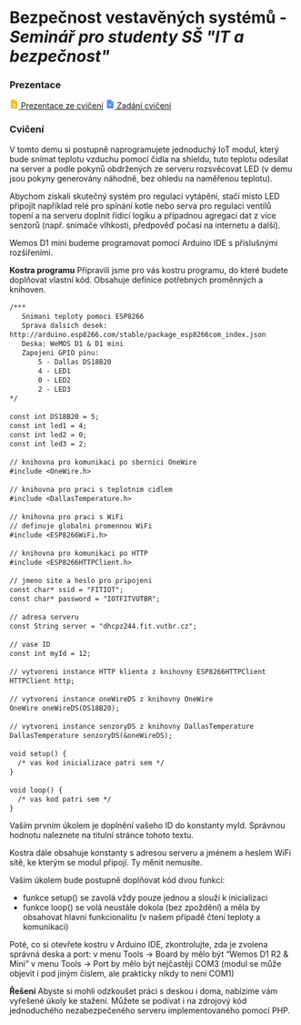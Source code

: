 Bezpečnost vestavěných systémů - *Seminář pro studenty SŠ "IT a bezpečnost"*
==============================



### Prezentace ###

[![Google Slides](misc/slides.png) Prezentace ze cvičení](https://docs.google.com/presentation/d/1sUErDtJMu-sDf1eJhjGv_D8pvDge2YkUTx2nQOzZXFg/edit?usp=sharing)
[![Google Docs](misc/docs.png) Zadání cvičení](https://docs.google.com/document/d/1Oer2RyeE5OSiQqa4KS85ElZ2al3vTIOPsZyrpHvq5Ek/edit?usp=sharing)

### Cvičení ###
V tomto demu si postupně naprogramujete jednoduchý IoT modul, který bude snímat teplotu vzduchu pomocí čidla na shieldu, tuto teplotu odesílat na server a podle pokynů obdržených ze serveru rozsvěcovat LED (v demu jsou pokyny generovány náhodně, bez ohledu na naměřenou teplotu).

Abychom získali skutečný systém pro regulaci vytápění, stačí místo LED připojit například relé pro spínání kotle nebo serva pro regulaci ventilů topení a na serveru doplnit řídicí logiku a případnou agregaci dat z více senzorů (např. snímače vlhkosti, předpověď počasí na internetu a další).

Wemos D1 mini budeme programovat pomocí Arduino IDE s příslušnými rozšířeními. 

**Kostra programu**
Připravili jsme pro vás kostru programu, do které budete doplňovat vlastní kód. Obsahuje definice potřebných proměnných a knihoven. 

```arduino
/***
   Snimani teploty pomoci ESP8266
   Sprava dalsich desek: http://arduino.esp8266.com/stable/package_esp8266com_index.json
   Deska: WeMOS D1 & D1 mini
   Zapojeni GPIO pinu:
	   5 - Dallas DS18B20
	   4 - LED1
	   0 - LED2
	   2 - LED3
*/

const int DS18B20 = 5;
const int led1 = 4;
const int led2 = 0;
const int led3 = 2;

// knihovna pro komunikaci po sbernici OneWire
#include <OneWire.h>

// knihovna pro praci s teplotnim cidlem
#include <DallasTemperature.h>

// knihovna pro praci s WiFi
// definuje globalni promennou WiFi
#include <ESP8266WiFi.h>

// knihovna pro komunikaci po HTTP
#include <ESP8266HTTPClient.h>

// jmeno site a heslo pro pripojeni
const char* ssid = "FITIOT";
const char* password = "IOTFITVUTBR";

// adresa serveru
const String server = "dhcpz244.fit.vutbr.cz";

// vase ID
const int myId = 12;

// vytvoreni instance HTTP klienta z knihovny ESP8266HTTPClient
HTTPClient http;

// vytvoreni instance oneWireDS z knihovny OneWire
OneWire oneWireDS(DS18B20);

// vytvoreni instance senzoryDS z knihovny DallasTemperature
DallasTemperature senzoryDS(&oneWireDS);

void setup() {
  /* vas kod inicializace patri sem */
}

void loop() {
  /* vas kod patri sem */
}
```

Vaším prvním úkolem je doplnění vašeho ID do konstanty myId. Správnou hodnotu naleznete na titulní stránce tohoto textu.

Kostra dále obsahuje konstanty s adresou serveru a jménem a heslem WiFi sítě, ke kterým se modul připojí. Ty měnit nemusíte.

Vašim úkolem bude postupně doplňovat kód dvou funkcí:
 
 - funkce setup() se zavolá vždy pouze jednou a slouží k inicializaci 
 - funkce loop() se volá neustále dokola (bez zpoždění) a měla by obsahovat hlavní funkcionalitu (v našem případě čtení teploty a komunikaci)

Poté, co si otevřete kostru v Arduino IDE, zkontrolujte, zda je zvolena správná deska a port:
v menu Tools -> Board by mělo být  “Wemos D1 R2 & Mini”
v menu Tools -> Port by mělo být nejčastěji COM3 (modul se může objevit i pod jiným číslem, ale prakticky nikdy to není COM1)


**Řešení**
Abyste si mohli odzkoušet práci s deskou i doma, nabízíme vám vyřešené úkoly ke stažení. Můžete se podívat i na zdrojový kód jednoduchého nezabezpečeného serveru implementovaného pomocí PHP.